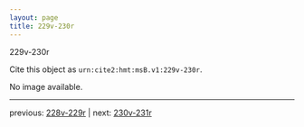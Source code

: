 ```yaml
---
layout: page
title: 229v-230r
---
```


229v-230r

Cite this object as `urn:cite2:hmt:msB.v1:229v-230r`.

No image available. 



---

previous: [228v-229r](../228v-229r/) | next: [230v-231r](../230v-231r/)